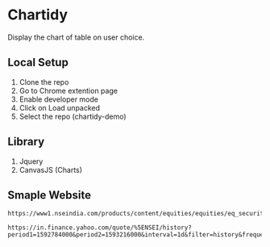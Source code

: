 # Chartidy

Display the chart of table on user choice.

## Local Setup

1. Clone the repo
2. Go to Chrome extention page
3. Enable developer mode
4. Click on Load unpacked
5. Select the repo (chartidy-demo) 

## Library

1. Jquery
2. CanvasJS (Charts)

## Smaple Website

```
https://www1.nseindia.com/products/content/equities/equities/eq_security.htm

https://in.finance.yahoo.com/quote/%5ENSEI/history?period1=1592784000&period2=1593216000&interval=1d&filter=history&frequency=1d

```